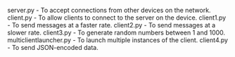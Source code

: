 server.py - To accept connections from other devices on the network.
client.py - To allow clients to connect to the server on the device.
client1.py - To send messages at a faster rate.
client2.py - To send messages at a slower rate.
client3.py - To generate random numbers between 1 and 1000.
multiclientlauncher.py - To launch multiple instances of the client.
client4.py - To send JSON-encoded data.
